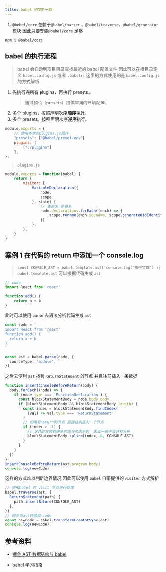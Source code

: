 ```yaml
---
title: babel 初学第一章
---
```


1. `@bebel/core` 依赖于`@babel/parser` 、`@babel/traverse`、`@babel/generator` 模块 因此只要安装`@babel/core` 足够

```shell
npm i @babel/core
```

## babel 的执行流程

> babel 会自动到项目目录查找最近的 babel 配置文件 因此可以在根目录定义 `babel.config.js` 或者 `.babelrc` 这里的方式使用的是 `babel.config.js` 的方式解析

1. 先执行完所有 plugins，再执行 presets。
   > 通过预设（presets）提供常用的环境配置。
2. 多个 plugins，按照声明次序**顺序**执行。
3. 多个 presets，按照声明次序**逆序**执行。

```js
module.exports = {
    // 使用本地的plugins.js插件
    "presets": ["@babel/preset-env"]
    plugins: [
        ["./plugins"]
    ],
};
```

> `plugins.js`

```js
module.exports = function(babel) {
    return {
        visitor: {
            VariableDeclaration({
                node,
                scope
            }, state) {
                // 重命名 变量名
                node.declarations.forEach((each) => {
                    scope.rename(each.id.name, scope.generateUidIdentifier('uid').name)
                })
            },
        },
    }
}
```

## 案例 1 在代码的 return 中添加一个 console.log

> `const CONSOLE_AST = babel.template.ast('console.log("执行完成")');`  `babel.template.ast` 可以根据代码生成 `ast`

```js
// code
import React from 'react'

function add() {
    return a + b
}
```

此时可以使用 `parse` 去语法分析代码生成 `ast`

```ts
const code = `
import React from 'react'
function add() {
  return a + b
}
`

const ast = babel.parse(code, {
  sourceType: 'module',
})
```

之后去便利 `ast` 找到 `ReturnStatement` 的节点 并且往前插入一条数据

```ts
function insertConsoleBeforeReturn(body) {
  body.forEach((node) => {
    if (node.type === 'FunctionDeclaration') {
      const blockStatementBody = node.body.body
      if (blockStatementBody && blockStatementBody.length) {
        const index = blockStatementBody.findIndex(
          (val) => val.type === 'ReturnStatement'
        )
        // 如果有return的节点 直接往前插入一个节点
        if (index > -1) {
          // 这样的方式有很多的情况考虑不到  因此一般不会这样分析
          blockStatementBody.splice(index, 0, CONSOLE_AST)
        }
      }
    }
  })
}
insertConsoleBeforeReturn(ast.program.body)
console.log(newCode)
```

这样的方式难以判断边界情况 因此可以使用 `babel` 自带提供的 `visiter` 方式解析

```ts
// 使用babel 的 visit 节点进行处理
babel.traverse(ast, {
  ReturnStatement(path) {
    path.insertBefore(CONSOLE_AST)
  },
})
// 同步将ast转换成 code
const newCode = babel.transformFromAstSync(ast)
console.log(newCode)
```

## 参考资料

* [掘金 AST 数据结构与 babel](https://juejin.cn/post/7090396145230282783#heading-5)

* [babel 学习指南](https://github.com/jamiebuilds/babel-handbook/blob/master/translations/zh-Hans/plugin-handbook.md#toc-transformation-operations)
